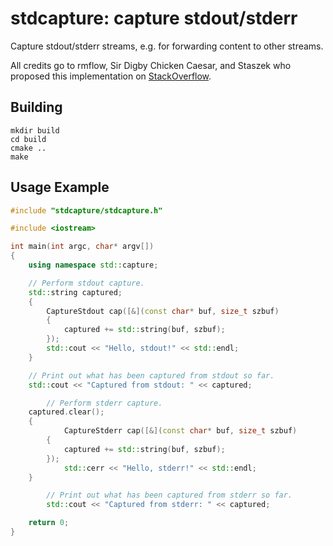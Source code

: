 # stdcapture: capture stdout/stderr

Capture stdout/stderr streams, e.g. for forwarding content to other streams.

All credits go to rmflow, Sir Digby Chicken Caesar, and Staszek who proposed this implementation on [StackOverflow](https://stackoverflow.com/a/68348821/4063520).

## Building

```
mkdir build
cd build
cmake ..
make
```

## Usage Example

```c++
#include "stdcapture/stdcapture.h"

#include <iostream>

int main(int argc, char* argv[])
{
	using namespace std::capture;

	// Perform stdout capture.
	std::string captured;
	{
		CaptureStdout cap([&](const char* buf, size_t szbuf)
		{
			captured += std::string(buf, szbuf);
		});
		std::cout << "Hello, stdout!" << std::endl;
	}

	// Print out what has been captured from stdout so far.
	std::cout << "Captured from stdout: " << captured;

        // Perform stderr capture.
	captured.clear();
	{
	        CaptureStderr cap([&](const char* buf, size_t szbuf)
		{
			captured += std::string(buf, szbuf);
		});
	        std::cerr << "Hello, stderr!" << std::endl;
	}

        // Print out what has been captured from stderr so far.
        std::cout << "Captured from stderr: " << captured;

	return 0;
}
```


